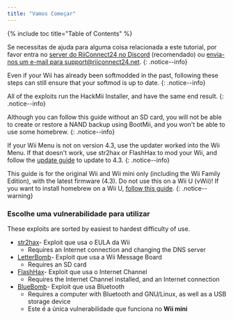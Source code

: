 ```yaml
---
title: "Vamos Começar"
---
```


{% include toc title="Table of Contents" %}

Se necessitas de ajuda para alguma coisa relacionada a este tutorial, por favor entra no [server do RiiConnect24 no Discord](https://discord.gg/rc24) (recomendado) ou [envia-nos um e-mail para support@riiconnect24.net](mailto:support@riiconnect24.net).
{: .notice--info}

Even if your Wii has already been softmodded in the past, following these steps can still ensure that your softmod is up to date.
{: .notice--info}

All of the exploits run the HackMii Installer, and have the same end result.
{: .notice--info}

Although you can follow this guide without an SD card, you will not be able to create or restore a NAND backup using BootMii, and you won't be able to use some homebrew.
{: .notice--info}

If your Wii Menu is not on version 4.3, use the updater worked into the Wii Menu. If that doesn't work, use str2hax or FlashHax to mod your Wii, and follow the [update guide](update) to update to 4.3.
{: .notice--info}

This guide is for the original Wii and Wii mini only (including the Wii Family Edition), with the latest firmware (4.3). Do not use this on a Wii U (vWii)! If you want to install homebrew on a Wii U, [follow this guide](https://wiiu.hacks.guide).
{: .notice--warning}

### Escolhe uma vulnerabilidade para utilizar

These exploits are sorted by easiest to hardest difficulty of use.

- [str2hax](str2hax)- Exploit que usa o EULA da Wii
    * Requires an Internet connection and changing the DNS server
- [LetterBomb](letterbomb)- Exploit que usa a Wii Message Board
    * Requires an SD card
- [FlashHax](flashhax)- Exploit que usa o Internet Channel
    * Requires the Internet Channel installed, and an Internet connection
- [BlueBomb](bluebomb)- Exploit que usa Bluetooth
    * Requires a computer with Bluetooth and GNU/Linux, as well as a USB storage device
    * Este é a única vulnerabilidade que funciona no **Wii mini**
